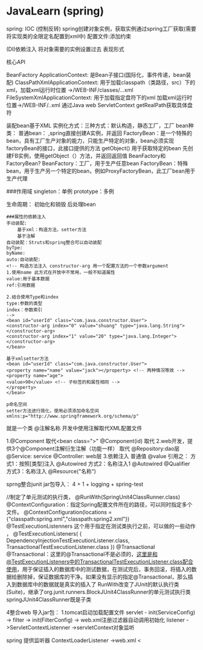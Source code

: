 # JavaLearn (spring)

spring: IOC (控制反转) spring创建对象实例，获取实例通过spring工厂获取(需要将实现类的全限定名配置到xml中)
配置文件:添加约束 <bean>

(DI)依赖注入 将对象需要的实例设置过去 表现形式<property>

核心API

BeanFactory
ApplicationContext: 是Bean子接口(国际化，事件传递，bean装配)
ClassPathXmlApplicationContext: 用于加载classpath（类路径，src）下的xml，加载xml运行时位置
->/WEB-INF/classes/...xml
FileSystemXmlApplicationContext: 用于加载指定盘符下的xml
加载xml运行时位置->/WEB-INF/..xml 通过Java web ServletContext getRealPath获取具体盘符

装配bean基于XML
实例化方式：三种方式：默认构造，静态工厂，工厂
bean种类：
普通bean：<bean id="" class="A"> </bean> ,spring直接创建A实例，并返回
FactoryBean：是一个特殊的bean，具有工厂生产对象的能力，只能生产特定的对象，bean必须实现factoryBean的接口，此接口提供的方法 getObject() 用于获取特定的bean
<bean id="" class="FB"> </bean> 先创建FB实例，使用getObject（）方法，并返回返回值
BeanFactory和FactoryBean?
BeanFactory：工厂，用于生产任意bean
FactoryBean：特殊bean，用于生产另一个特定的bean，例如ProxyFactoryBean，此工厂bean用于生产代理

###作用域
singleton：单例
prototype：多例

生命周期：
    初始化和销毁
    后处理bean
    
    ###属性的依赖注入
    手动装配:
        基于xml：构造方法，setter方法
        基于注解
    自动装配：Struts和spring整合可以自动装配
    byTpe:
    byName:
    auto:自动装配:
    <!-- 构造方法注入 constructor-arg 用一个配置方法的一个参数argument
    1.使用name 此方式在开放中不常用，一般不知道属性
    value:用于基本数据
    ref:引用数据
    
    2.结合使用Type和index
    type:参数的类型
    index：参数索引
    -->
    <bean id="userId" class="com.java.constructor.User">
    <constructor-arg index="0" value="shuang" type="java.lang.String"></constructor-arg>
    <constructor-arg index="1" value="20" type="java.lang.Integer"></constructor-arg>
    </bean>
    
    基于xmlsetter方法
    <bean id="userId" class="com.java.constructor.User">
    <property name="name" value="jack"></property> <!-- 两种情况等效 -->
    <property name="age">
    <value>90</value> <!-- 子标签的和属性相同 -->
    </property>
    </bean>
    
    p命名空间
    setter方法进行简化，使用必须添加命名空间xmlns:p="http://www.springframework.org/schema/p"
    
<!--    注解-->
就是一个类 @注解名称
开发中使用注解取代XML配置文件

1.@Component 取代<bean class=">"
@Component(id) 取代 <bean id="" class="">
2.web开发，提供3个@Component注解衍生注解（功能一样）  取代<bean class="'">
@Repository:dao层
@Service: service
@Controller: web层
3.依赖注入
普通值 @value
引用之：
    方式1：按照[类型]注入
        @Autowired
    方式2：名称注入1
        @Autowired
        @Qualifier
    方式3：名称注入
        @Resource("名称“)


sprng整合junit
jar包导入： 4 + 1 + logging + spring-test

//制定了单元测试的执行类，
@RunWith(SpringUnit4ClassRunner.class)
@ContextConfiguration：指定Spring配置文件所在的路径，可以同时指定多个文件。
@ContextConfiguration(locations = {"classpath:spring.xml","classpath:spring2.xml"})
@TestExecutionListenners 这个用于指定在测试类执行之前，可以做的一些动作 ，
@TestExecutionListeners( { DependencyInjectionTestExecutionListener.class, TransactionalTestExecutionListener.class })
@Transactional
@Transactional：这里的@Transactional不是必须的，这里是和@TestExecutionListeners中的TransactionalTestExecutionListener.class配合使用，用于保证插入的数据库中的测试数据，在测试完后，事务回滚，将插入的数据给删除掉，保证数据库的干净。如果没有显示的指定@Transactional，那么插入到数据库中的数据就是真实的插入了
RunWith改变了JUnit的默认执行类(Suite)，继承了org.junit.runners.BlockJUnit4ClassRunner的单元测试执行类 springJUnit4ClassRunner既是子类

4整合web
导入jar包：
1.tomcat启动加载配置文件
servlet  - init(ServiceConfig) -> <load-on-startup>
filter -> init(FilterConfig) -> web.xml注册过滤器自动调用初始化
listener ->ServletContextListenner ->servletContext对象监听

spring 提供监听器 ContextLoaderListener ->web.xml <listenner>
<listener>
    <
</Listener>
